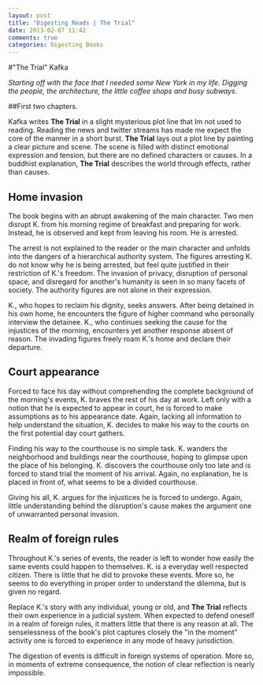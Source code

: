 ```yaml
---
layout: post
title: "Digesting Reads | The Trial"
date: 2013-02-07 11:42
comments: true
categories: Digesting Books
---
```

#"The Trial" Kafka

*Starting off with the face that I needed some New York in my life. Digging the people, the architecture, the little coffee shops and busy subways.*

##First two chapters.

Kafka writes **The Trial** in a slight mysterious plot line that Im not used to reading. Reading the news and twitter streams has made me expect the core of the manner in a short burst. **The Trial** lays out a plot line by painting a clear picture and scene. The scene is filled with distinct emotional expression and tension, but there are no defined characters or causes. In a buddhist explanation, **The Trial** describes the world through effects, rather than causes.

## Home invasion

The book begins with an abrupt awakening of the main character. Two men disrupt K. from his morning regime of breakfast and preparing for work. Instead, he is observed and kept from leaving his room. He is arrested. 

The arrest is not explained to the reader or the main character and unfolds into the dangers of a hierarchical authority system. The figures arresting K. do not know why he is being arrested, but feel quite justified in their restriction of K.'s freedom. The invasion of privacy, disruption of personal space, and disregard for another's humanity is seen in so many facets of society. The authority figures are not alone in their expression.

K., who hopes to reclaim his dignity, seeks answers. After being detained in his own home, he encounters the figure of higher command who personally interview the detainee. K., who continues seeking the cause for the injustices of the morning, encounters yet another response absent of reason. The invading figures freely roam K.'s home and declare their departure.

## Court appearance

Forced to face his day without comprehending the complete background of the morning's events, K. braves the rest of his day at work. Left only with a notion that he is expected to appear in court, he is forced to make assumptions as to his appearance date. Again, lacking all information to help understand the situation, K. decides to make his way to the courts on the first potential day court gathers. 

Finding his way to the courthouse is no simple task. K. wanders the neighborhood and buildings near the courthouse, hoping to glimpse upon the place of his belonging. K. discovers the courthouse only too late and is forced to stand trial the moment of his arrival. Again, no explanation, he is placed in front of, what seems to be a divided courthouse.

Giving his all, K. argues for the injustices he is forced to undergo. Again, little understanding behind the disruption's cause makes the argument one of unwarranted personal invasion. 

## Realm of foreign rules

Throughout K.'s series of events, the reader is left to wonder how easily the same events could happen to themselves. K. is a everyday well respected citizen. There is little that he did to provoke these events. More so, he seems to do everything in proper order to understand the dilemma, but is given no regard.

Replace K.'s story with any individual, young or old, and **The Trial** reflects their own experience in a judicial system. When expected to defend oneself in a realm of foreign rules, it matters little that there is any reason at all. The senselessness of the book's plot captures closely the "in the moment" activity one is forced to experience in any mode of heavy jurisdiction. 

The digestion of events is difficult in foreign systems of operation. More so, in moments of extreme consequence, the notion of clear reflection is nearly impossible.